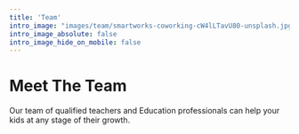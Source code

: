 ```yaml
---
title: 'Team'
intro_image: "images/team/smartworks-coworking-cW4lLTavU80-unsplash.jpg"
intro_image_absolute: false
intro_image_hide_on_mobile: false
---
```


# Meet The Team

Our team of qualified teachers and Education professionals can help your kids at any stage of their growth.
